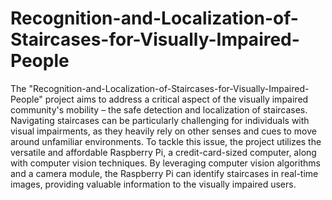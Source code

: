 # Recognition-and-Localization-of-Staircases-for-Visually-Impaired-People

The "Recognition-and-Localization-of-Staircases-for-Visually-Impaired-People" project aims to address a critical aspect of the visually impaired community's mobility – the safe detection and localization of staircases. Navigating staircases can be particularly challenging for individuals with visual impairments, as they heavily rely on other senses and cues to move around unfamiliar environments.
To tackle this issue, the project utilizes the versatile and affordable Raspberry Pi, a credit-card-sized computer, along with computer vision techniques. By leveraging computer vision algorithms and a camera module, the Raspberry Pi can identify staircases in real-time images, providing valuable information to the visually impaired users.
